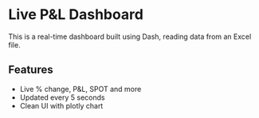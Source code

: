 # Live P&L Dashboard

This is a real-time dashboard built using Dash, reading data from an Excel file.

## Features
- Live % change, P&L, SPOT and more
- Updated every 5 seconds
- Clean UI with plotly chart

